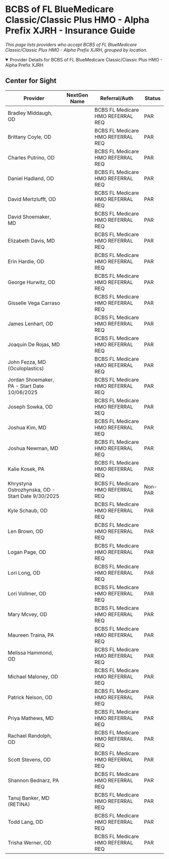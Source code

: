 # BCBS of FL BlueMedicare Classic/Classic Plus HMO - Alpha Prefix XJRH - Insurance Guide

*This page lists providers who accept BCBS of FL BlueMedicare Classic/Classic Plus HMO - Alpha Prefix XJRH, grouped by location.*

<details open><summary>Provider Details for BCBS of FL BlueMedicare Classic/Classic Plus HMO - Alpha Prefix XJRH</summary>

## Center for Sight

| Provider | NextGen Name | Referral/Auth | Status |
|----------|-------------|--------------|--------|
| Bradley Middaugh, OD |  | BCBS FL Medicare HMO REFERRAL REQ | PAR |
| Brittany Coyle, OD |  | BCBS FL Medicare HMO REFERRAL REQ | PAR |
| Charles Putrino, OD |  | BCBS FL Medicare HMO REFERRAL REQ | PAR |
| Daniel Hadland, OD |  | BCBS FL Medicare HMO REFERRAL REQ | PAR |
| David Mertzlufft, OD |  | BCBS FL Medicare HMO REFERRAL REQ | PAR |
| David Shoemaker, MD |  | BCBS FL Medicare HMO REFERRAL REQ | PAR |
| Elizabeth Davis, MD |  | BCBS FL Medicare HMO REFERRAL REQ | PAR |
| Erin Hardie, OD |  | BCBS FL Medicare HMO REFERRAL REQ | PAR |
| George Hurwitz, OD |  | BCBS FL Medicare HMO REFERRAL REQ | PAR |
| Gisselle Vega Carraso |  | BCBS FL Medicare HMO REFERRAL REQ | PAR |
| James Lenhart, OD |  | BCBS FL Medicare HMO REFERRAL REQ | PAR |
| Joaquin De Rojas, MD |  | BCBS FL Medicare HMO REFERRAL REQ | PAR |
| John Fezza, MD (Oculoplastics) |  | BCBS FL Medicare HMO REFERRAL REQ | PAR |
| Jordan Shoemaker, PA - Start Date 10/06/2025 |  | BCBS FL Medicare HMO REFERRAL REQ | PAR |
| Joseph Sowka, OD |  | BCBS FL Medicare HMO REFERRAL REQ | PAR |
| Joshua Kim, MD |  | BCBS FL Medicare HMO REFERRAL REQ | PAR |
| Joshua Newman, MD |  | BCBS FL Medicare HMO REFERRAL REQ | PAR |
| Kalie Kosek, PA |  | BCBS FL Medicare HMO REFERRAL REQ | PAR |
| Khrystyna Ostrozhynska, OD - Start Date 9/30/2025 |  | BCBS FL Medicare HMO REFERRAL REQ | Non-PAR |
| Kyle Schaub, OD |  | BCBS FL Medicare HMO REFERRAL REQ | PAR |
| Len Brown, OD |  | BCBS FL Medicare HMO REFERRAL REQ | PAR |
| Logan Page, OD |  | BCBS FL Medicare HMO REFERRAL REQ | PAR |
| Lori Long, OD |  | BCBS FL Medicare HMO REFERRAL REQ | PAR |
| Lori Vollmer, OD |  | BCBS FL Medicare HMO REFERRAL REQ | PAR |
| Mary Mcvey, OD |  | BCBS FL Medicare HMO REFERRAL REQ | PAR |
| Maureen Traina, PA |  | BCBS FL Medicare HMO REFERRAL REQ | PAR |
| Melissa Hammond, OD |  | BCBS FL Medicare HMO REFERRAL REQ | PAR |
| Michael Maloney, OD |  | BCBS FL Medicare HMO REFERRAL REQ | PAR |
| Patrick Nelson, OD |  | BCBS FL Medicare HMO REFERRAL REQ | PAR |
| Priya Mathews, MD |  | BCBS FL Medicare HMO REFERRAL REQ | PAR |
| Rachael Randolph, OD |  | BCBS FL Medicare HMO REFERRAL REQ | PAR |
| Scott Stevens, OD |  | BCBS FL Medicare HMO REFERRAL REQ | PAR |
| Shannon Bednarz, PA |  | BCBS FL Medicare HMO REFERRAL REQ | PAR |
| Tanuj Banker, MD (RETINA) |  | BCBS FL Medicare HMO REFERRAL REQ | PAR |
| Todd Lang, OD |  | BCBS FL Medicare HMO REFERRAL REQ | PAR |
| Trisha Werner, OD |  | BCBS FL Medicare HMO REFERRAL REQ | PAR |

</details>

